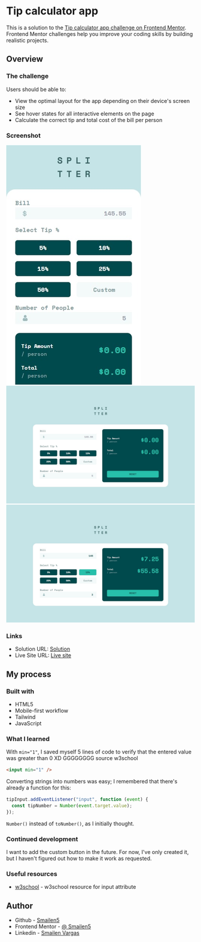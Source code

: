 # Tip calculator app

This is a solution to the [Tip calculator app challenge on Frontend Mentor](https://www.frontendmentor.io/challenges/tip-calculator-app-ugJNGbJUX). Frontend Mentor challenges help you improve your coding skills by building realistic projects.

## Overview

### The challenge

Users should be able to:

- View the optimal layout for the app depending on their device's screen size
- See hover states for all interactive elements on the page
- Calculate the correct tip and total cost of the bill per person

### Screenshot

![smartphone](./screenshot/smartphone.jpeg)
![desktop](./screenshot/desktop.jpeg)
![desktop](./screenshot/desktop%20active.jpeg)

### Links

- Solution URL: [Solution](https://github.com/Smailen5/Frontend-Mentor-Challenge/tree/main/tip-calculator-app-main)
- Live Site URL: [Live site](https://smailen5.github.io/Frontend-Mentor-Challenge/tip-calculator-app-main/)

## My process

### Built with

- HTML5
- Mobile-first workflow
- Tailwind
- JavaScript

### What I learned

With `min="1"`, I saved myself 5 lines of code to verify that the entered value was greater than 0 XD GGGGGGGG source w3school

```html
<input min="1" />
```

Converting strings into numbers was easy; I remembered that there's already a function for this:

```js
tipInput.addEventListener("input", function (event) {
  const tipNumber = Number(event.target.value);
});
```

`Number()` instead of `toNumber()`, as I initially thought.

### Continued development

I want to add the custom button in the future. For now, I've only created it, but I haven't figured out how to make it work as requested.

### Useful resources

- [w3school](https://www.w3schools.com/tags/att_input_min.asp) - w3school resource for input attribute

## Author

- Github - [Smailen5](https://github.com/Smailen5)
- Frontend Mentor - [@ Smailen5](https://www.frontendmentor.io/profile/Smailen5)
- Linkedin - [Smailen Vargas](https://www.linkedin.com/in/smailen-vargas/)
